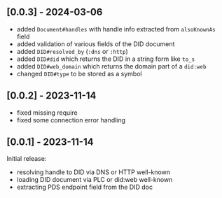 ## [0.0.3] - 2024-03-06

- added `Document#handles` with handle info extracted from `alsoKnownAs` field
- added validation of various fields of the DID document
- added `DID#resolved_by` (`:dns` or `:http`)
- added `DID#did` which returns the DID in a string form like `to_s`
- added `DID#web_domain` which returns the domain part of a `did:web`
- changed `DID#type` to be stored as a symbol

## [0.0.2] - 2023-11-14

- fixed missing require
- fixed some connection error handling

## [0.0.1] - 2023-11-14

Initial release:

- resolving handle to DID via DNS or HTTP well-known
- loading DID document via PLC or did:web well-known
- extracting PDS endpoint field from the DID doc
